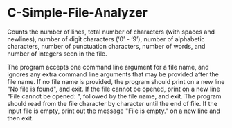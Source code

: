 # C-Simple-File-Analyzer
Counts the number of lines, total number of characters (with spaces and newlines), number of digit characters (‘0’ - ‘9’), number of alphabetic characters, number of punctuation characters, number of words, and number of integers seen in the file.

The program accepts one command line argument for a file name, and ignores any extra command line arguments that may be provided after the file name. If no file name is provided, the program should print on a new line "No file is found", and exit. If the file cannot be opened, print on a new line "File cannot be opened: ", followed by the file name, and exit. The program should read from the file character by character until the end of file. If the input file is empty, print out the message "File is empty." on a new line and then exit.
